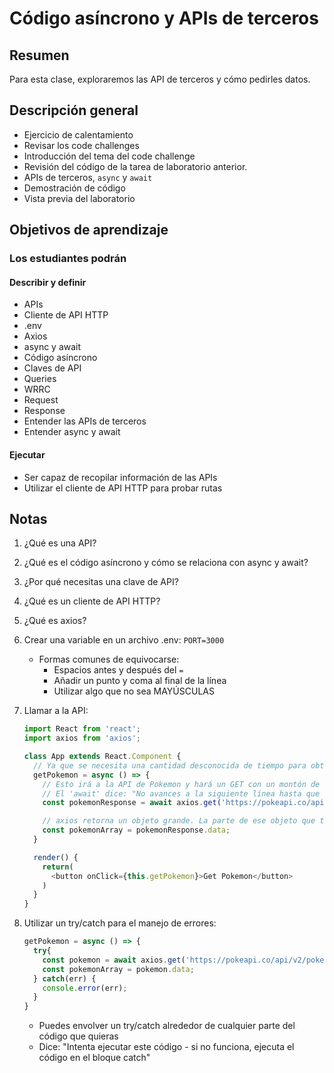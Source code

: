 # Código asíncrono y APIs de terceros

## Resumen

Para esta clase, exploraremos las API de terceros y cómo pedirles datos.

## Descripción general

- Ejercicio de calentamiento
- Revisar los code challenges
- Introducción del tema del code challenge
- Revisión del código de la tarea de laboratorio anterior.
- APIs de terceros, `async` y `await`
- Demostración de código
- Vista previa del laboratorio

## Objetivos de aprendizaje

### Los estudiantes podrán

#### Describir y definir

- APIs
- Cliente de API HTTP
- .env
- Axios
- async y await
- Código asíncrono
- Claves de API
- Queries
- WRRC
- Request
- Response
- Entender las APIs de terceros
- Entender async y await

#### Ejecutar

- Ser capaz de recopilar información de las APIs
- Utilizar el cliente de API HTTP para probar rutas

## Notas

1. ¿Qué es una API?
1. ¿Qué es el código asíncrono y cómo se relaciona con async y await?
1. ¿Por qué necesitas una clave de API?
1. ¿Qué es un cliente de API HTTP?
1. ¿Qué es axios?
1. Crear una variable en un archivo .env: `PORT=3000`

   - Formas comunes de equivocarse:
     - Espacios antes y después del `=`
     - Añadir un punto y coma al final de la línea
     - Utilizar algo que no sea MAYÚSCULAS

1. Llamar a la API:

   ```javascript
   import React from 'react';
   import axios from 'axios';

   class App extends React.Component {
     // Ya que se necesita una cantidad desconocida de tiempo para obtener la información, necesitamos hacer un async y await en esta función:
     getPokemon = async () => {
       // Esto irá a la API de Pokemon y hará un GET con un montón de objetos de pokemon.
       // El 'await' dice: "No avances a la siguiente línea hasta que regrese con la información que pediste y luego la coloque en un const llamada 'pokemon'."
       const pokemonResponse = await axios.get('https://pokeapi.co/api/v2/pokemon');

       // axios retorna un objeto grande. La parte de ese objeto que tiene el pokemon es el atributo .data del objeto.
       const pokemonArray = pokemonResponse.data;
     }

     render() {
       return(
         <button onClick={this.getPokemon}>Get Pokemon</button>
       )
     }
   }
   ```

1. Utilizar un try/catch para el manejo de errores:

   ```javascript
   getPokemon = async () => {
     try{
       const pokemon = await axios.get('https://pokeapi.co/api/v2/pokemon');
       const pokemonArray = pokemon.data;
     } catch(err) {
       console.error(err);
     }
   }
   ```

   - Puedes envolver un try/catch alrededor de cualquier parte del código que quieras
   - Dice: "Intenta ejecutar este código - si no funciona, ejecuta el código en el bloque catch"